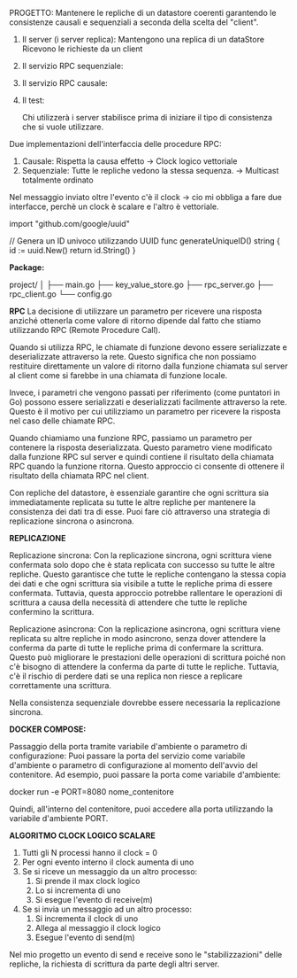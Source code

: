 PROGETTO:
Mantenere le repliche di un datastore coerenti garantendo le consistenze 
causali e sequenziali a seconda della scelta del "client".

1) Il server (i server replica):
   Mantengono una replica di un dataStore
   Ricevono le richieste da un client
2) Il servizio RPC sequenziale:
   
3) Il servizio RPC causale:
4) Il test:

   Chi utilizzerà i server stabilisce prima di iniziare il tipo di consistenza che si vuole utilizzare. 

Due implementazioni dell'interfaccia delle procedure RPC: 
1) Causale: Rispetta la causa effetto -> Clock logico vettoriale
2) Sequenziale: Tutte le repliche vedono la stessa sequenza. -> Multicast totalmente ordinato

Nel messaggio inviato oltre l'evento c'è il clock -> cio mi obbliga a fare due interfacce, perchè un clock è scalare
e l'altro è vettoriale.


import "github.com/google/uuid"

// Genera un ID univoco utilizzando UUID
func generateUniqueID() string {
id := uuid.New()
return id.String()
}


**Package:**

project/
│
├── main.go
├── key_value_store.go
├── rpc_server.go
├── rpc_client.go
└── config.go


**RPC**
La decisione di utilizzare un parametro per ricevere una risposta anziché ottenerla come valore di ritorno dipende dal fatto che stiamo utilizzando RPC (Remote Procedure Call).

Quando si utilizza RPC, le chiamate di funzione devono essere serializzate e deserializzate attraverso la rete. Questo significa che non possiamo restituire direttamente un valore di ritorno dalla funzione chiamata sul server al client come si farebbe in una chiamata di funzione locale.

Invece, i parametri che vengono passati per riferimento (come puntatori in Go) possono essere serializzati e deserializzati facilmente attraverso la rete. Questo è il motivo per cui utilizziamo un parametro per ricevere la risposta nel caso delle chiamate RPC.

Quando chiamiamo una funzione RPC, passiamo un parametro per contenere la risposta deserializzata. Questo parametro viene modificato dalla funzione RPC sul server e quindi contiene il risultato della chiamata RPC quando la funzione ritorna. Questo approccio ci consente di ottenere il risultato della chiamata RPC nel client.

Con repliche del datastore, è essenziale garantire che ogni scrittura sia immediatamente replicata su tutte le altre repliche per mantenere la consistenza dei dati tra di esse. Puoi fare ciò attraverso una strategia di replicazione sincrona o asincrona.

**REPLICAZIONE**

Replicazione sincrona: Con la replicazione sincrona, ogni scrittura viene confermata solo dopo che è stata replicata con successo su tutte le altre repliche. Questo garantisce che tutte le repliche contengano la stessa copia dei dati e che ogni scrittura sia visibile a tutte le repliche prima di essere confermata. Tuttavia, questa approccio potrebbe rallentare le operazioni di scrittura a causa della necessità di attendere che tutte le repliche confermino la scrittura.

Replicazione asincrona: Con la replicazione asincrona, ogni scrittura viene replicata su altre repliche in modo asincrono, senza dover attendere la conferma da parte di tutte le repliche prima di confermare la scrittura. Questo può migliorare le prestazioni delle operazioni di scrittura poiché non c'è bisogno di attendere la conferma da parte di tutte le repliche. Tuttavia, c'è il rischio di perdere dati se una replica non riesce a replicare correttamente una scrittura.

Nella consistenza sequenziale dovrebbe essere necessaria la replicazione sincrona.

**DOCKER COMPOSE:**

Passaggio della porta tramite variabile d'ambiente o parametro di configurazione: Puoi passare la porta del servizio
come variabile d'ambiente o parametro di configurazione al momento dell'avvio del contenitore. Ad esempio, puoi passare la porta come variabile d'ambiente:

docker run -e PORT=8080 nome_contenitore

Quindi, all'interno del contenitore, puoi accedere alla porta utilizzando la variabile d'ambiente PORT.


**ALGORITMO CLOCK LOGICO SCALARE**
1) Tutti gli N processi hanno il clock = 0
2) Per ogni evento interno il clock aumenta di uno
3) Se si riceve un messaggio da un altro processo:
   1) Si prende il max clock logico
   2) Lo si incrementa di uno
   3) Si esegue l'evento di receive(m)
4) Se si invia un messaggio ad un altro processo:
   1) Si incrementa il clock di uno
   2) Allega al messaggio il clock logico
   3) Esegue l'evento di send(m)

Nel mio progetto un evento di send e receive sono le "stabilizzazioni" delle repliche, la richiesta
di scrittura da parte degli altri server. 